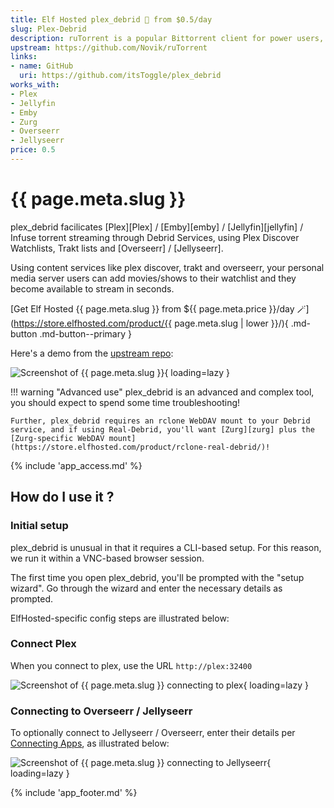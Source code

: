 ```yaml
---
title: Elf Hosted plex_debrid 🧝 from $0.5/day
slug: Plex-Debrid
description: ruTorrent is a popular Bittorrent client for power users, which includes the unique ability (among our torrent apps) to create torrents from its web UI.
upstream: https://github.com/Novik/ruTorrent
links:
- name: GitHub
  uri: https://github.com/itsToggle/plex_debrid
works_with:
- Plex
- Jellyfin
- Emby
- Zurg
- Overseerr
- Jellyseerr
price: 0.5
---
```


# {{ page.meta.slug }}

plex_debrid facilicates [Plex][Plex] / [Emby][emby] / [Jellyfin][jellyfin] / Infuse torrent streaming through Debrid Services, using Plex Discover Watchlists, Trakt lists and [Overseerr] / [Jellyseerr].

Using content services like plex discover, trakt and overseerr, your personal media server users can add movies/shows to their watchlist and they become available to stream in seconds.

[Get Elf Hosted {{ page.meta.slug }} from ${{ page.meta.price }}/day :magic_wand:](https://store.elfhosted.com/product/{{ page.meta.slug | lower }}/){ .md-button .md-button--primary }

Here's a demo from the [upstream repo](https://github.com/itsToggle/plex_debrid):

![Screenshot of {{ page.meta.slug }}](/images/plex-debrid-demo.gif){ loading=lazy }

!!! warning "Advanced use"
    plex_debrid is an advanced and complex tool, you should expect to spend some time troubleshooting!

    Further, plex_debrid requires an rclone WebDAV mount to your Debrid service, and if using Real-Debrid, you'll want [Zurg][zurg] plus the [Zurg-specific WebDAV mount](https://store.elfhosted.com/product/rclone-real-debrid/)!

{% include 'app_access.md' %}

## How do I use it ?

### Initial setup

plex_debrid is unusual in that it requires a CLI-based setup. For this reason, we run it within a VNC-based browser session. 

The first time you open plex_debrid, you'll be prompted with the "setup wizard". Go through the wizard and enter the necessary details as prompted.

ElfHosted-specific config steps are illustrated below:

### Connect Plex

When you connect to plex, use the URL `http://plex:32400`

![Screenshot of {{ page.meta.slug }} connecting to plex](/images/plex-debrid-add-local-plex.png){ loading=lazy }

### Connecting to Overseerr / Jellyseerr

To optionally connect to Jellyseerr / Overseerr, enter their details per [Connecting Apps](/how-to/connect-apps/), as illustrated below:

![Screenshot of {{ page.meta.slug }} connecting to Jellyseerr](/images/plex-debrid-add-overseerr-jellyseerr.png){ loading=lazy }

{% include 'app_footer.md' %}